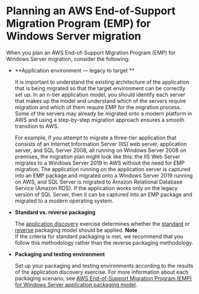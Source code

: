 # Planning an AWS End\-of\-Support Migration Program \(EMP\) for Windows Server migration<a name="emp-planning"></a>

When you plan an AWS End\-of\-Support Migration Program \(EMP\) for Windows Server migration, consider the following:
+ **Application environment — legacy to target **

  It is important to understand the existing architecture of the application that is being migrated so that the target environment can be correctly set up\. In an n\-tier application model, you should identify each server that makes up the model and understand which of the servers require migration and which of them require EMP for the migration process\. Some of the servers may already be migrated onto a modern platform in AWS and using a step\-by\-step migration approach ensures a smooth transition to AWS\. 

  For example, if you attempt to migrate a three\-tier application that consists of an Internet Information Server \(IIS\) web server, application server, and SQL Server 2008, all running on Windows Server 2008 on premises, the migration plan might look like this: the IIS Web Server migrates to a Windows Server 2019 in AWS without the need for EMP migration\. The application running on the application server is captured into an EMP package and migrated onto a Windows Server 2019 running on AWS, and SQL Server is migrated to Amazon Relational Database Service \(Amazon RDS\)\. If the application works only on the legacy version of SQL Server, then it can be captured into an EMP package and migrated to a modern operating system\.
+ **Standard vs\. reverse packaging**

  The [application discovery](emp-high-level-discovery.md) exercise determines whether the [standard](emp-getting-started-packaging-media.md) or [reverse](emp-getting-started-packaging-no-media.md) packaging model should be applied\.
**Note**  
If the criteria for standard packaging is met, we recommend that you follow this methodology rather than the reverse packaging methodology\.
+ **Packaging and testing environment**

  Set up your packaging and testing environments according to the results of the application discovery exercise\. For more information about each packaging scenario, see [AWS End\-of\-Support Migration Program \(EMP\) for Windows Server application packaging model](emp-packaging-model.md)\. 